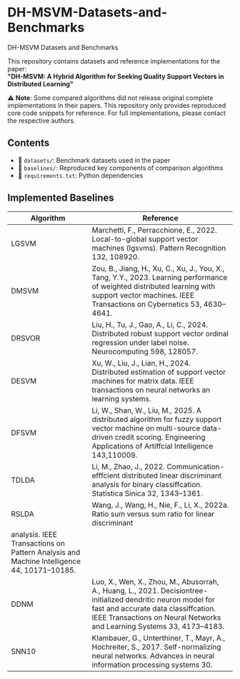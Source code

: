 # DH-MSVM-Datasets-and-Benchmarks
DH-MSVM Datasets and Benchmarks

This repository contains datasets and reference implementations for the paper:  
**"DH-MSVM: A Hybrid Algorithm for Seeking Quality Support Vectors in Distributed Learning"**  

⚠ **Note**: Some compared algorithms did not release original complete implementations in their papers. This repository only provides reproduced core code snippets for reference. For full implementations, please contact the respective authors.

## Contents
- 📁 `datasets/`: Benchmark datasets used in the paper
- 📁 `baselines/`: Reproduced key components of comparison algorithms  
- 📄 `requirements.txt`: Python dependencies  

## Implemented Baselines
| Algorithm       | Reference                          |
|-----------------|------------------------------------|
| LGSVM | Marchetti, F., Perracchione, E., 2022. Local-to-global support vector machines (lgsvms). Pattern Recognition 132, 108920.|
| DMSVM           | Zou, B., Jiang, H., Xu, C., Xu, J., You, X., Tang, Y.Y., 2023. Learning performance of weighted distributed learning with support vector machines. IEEE Transactions on Cybernetics 53, 4630–4641.|
| DRSVOR       | Liu, H., Tu, J., Gao, A., Li, C., 2024. Distributed robust support vector ordinal regression under label noise. Neurocomputing 598, 128057.|
| DESVM       | Xu, W., Liu, J., Lian, H., 2024. Distributed estimation of support vector machines for matrix data. IEEE transactions on neural networks an learning systems. |
| DFSVM       | Li, W., Shan, W., Liu, M., 2025. A distributed algorithm for fuzzy support vector machine on multi-source data-driven credit scoring. Engineering Applications of Artiffcial Intelligence 143,110009.|
| TDLDA |Li, M., Zhao, J., 2022. Communication-efffcient distributed linear discriminant analysis for binary classiffcation. Statistica Sinica 32, 1343–1361.|
| RSLDA        |Wang, J., Wang, H., Nie, F., Li, X., 2022a. Ratio sum versus sum ratio for linear discriminant
analysis. IEEE Transactions on Pattern Analysis and Machine Intelligence 44, 10171–10185. |
| DDNM        | Luo, X., Wen, X., Zhou, M., Abusorrah, A., Huang, L., 2021. Decisiontree-initialized dendritic neuron model for fast and accurate data classiffcation. IEEE Transactions on Neural Networks and Learning Systems 33, 4173–4183. |
| SNN10       | Klambauer, G., Unterthiner, T., Mayr, A., Hochreiter, S., 2017. Self-normalizing neural networks. Advances in neural information processing systems 30.|
